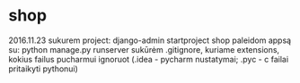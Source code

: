 # shop
2016.11.23
sukurem project: django-admin startproject shop
paleidom appsą su: python manage.py runserver
sukūrėm .gitignore, kuriame extensions, kokius failus pucharmui ignoruot (.idea - pycharm nustatymai; .pyc - c failai pritaikyti pythonui)
